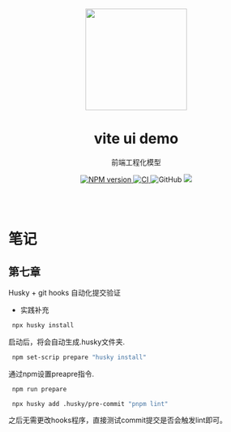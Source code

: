 <br>

<p align="center">
<img src="https://github.com/smarty-team/smarty-admin/blob/main/assets/logo.jpeg" style="width:200px;" />
</p>

<h1 align="center">vite ui demo</h1>

<p align="center">
前端工程化模型
</p>

<p align="center">
    <a href="https://www.npmjs.com/package/smarty-ui-vite2">
     <img src="https://img.shields.io/npm/v/smarty-ui-vite2?color=c95f8b&amp;label=" alt="NPM version">
    </a>
    <a href="https://github.com/xming7734/vite-ui-demo/actions/workflows/main.yml">
     <img src="https://github.com/xming7734/vite-ui-demo/actions/workflows/main.yml/badge.svg?branch=master" alt="CI" style="max-width: 100%;">
    </a>
    <img alt="GitHub" src="https://img.shields.io/github/license/xming7734/smarty-ui-monorepo?color=red">
    <a href="https://codecov.io/gh/xming7734/smarty-ui-monorepo" > 
     <img src="https://codecov.io/gh/xming7734/smarty-ui-monorepo/branch/main/graph/badge.svg?token=VZJMVDR0WP"/> 
    </a>
</p>

<br>
<br>

# 笔记

## 第七章

Husky + git hooks 自动化提交验证

- 实践补充

```bash
 npx husky install
```
启动后，将会自动生成.husky文件夹.

```bash
 npm set-scrip prepare "husky install"
```
通过npm设置preapre指令.

```bash
 npm run prepare
```

```bash
 npx husky add .husky/pre-commit "pnpm lint"
```

之后无需更改hooks程序，直接测试commit提交是否会触发lint即可。